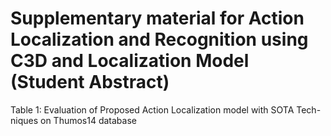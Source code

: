 # Supplementary material for Action Localization and Recognition using C3D and Localization Model (Student Abstract)
Table 1: Evaluation of Proposed Action Localization model with SOTA Tech-niques on Thumos14 database
